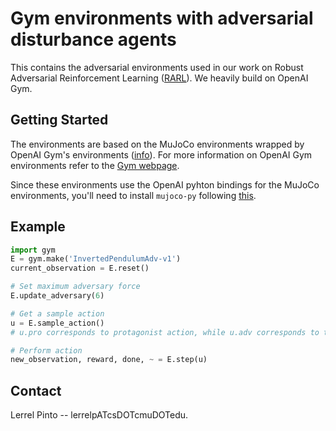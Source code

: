 # Gym environments with adversarial disturbance agents

This contains the adversarial environments used in our work on Robust Adversarial Reinforcement Learning ([RARL](https://arxiv.org/abs/1703.02702)). We heavily build on OpenAI Gym.

## Getting Started

The environments are based on the MuJoCo environments wrapped by OpenAI Gym's environments ([info](https://gym.openai.com/envs#mujoco)). For more information on OpenAI Gym environments refer to the [Gym webpage](https://gym.openai.com/).

Since these environments use the OpenAI pyhton bindings for the MuJoCo environments, you'll need to install `mujoco-py` following [this](https://github.com/openai/mujoco-py).

## Example

```python
import gym
E = gym.make('InvertedPendulumAdv-v1')
current_observation = E.reset()

# Set maximum adversary force
E.update_adversary(6)

# Get a sample action
u = E.sample_action()
# u.pro corresponds to protagonist action, while u.adv corresponds to the adversary's action

# Perform action 
new_observation, reward, done, ~ = E.step(u)
```

## Contact
Lerrel Pinto -- lerrelpATcsDOTcmuDOTedu.
